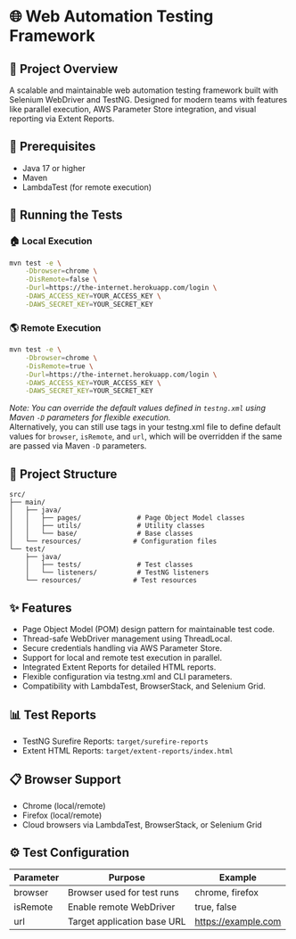 # 🌐 Web Automation Testing Framework

## 🚀 Project Overview
A scalable and maintainable web automation testing framework built with Selenium WebDriver and TestNG. Designed for modern teams with features like parallel execution, AWS Parameter Store integration, and visual reporting via Extent Reports.

## 🔧 Prerequisites
- Java 17 or higher
- Maven
- LambdaTest (for remote execution)

## 🏃 Running the Tests

### 🏠 Local Execution
```bash
mvn test -e \
    -Dbrowser=chrome \
    -DisRemote=false \
    -Durl=https://the-internet.herokuapp.com/login \
    -DAWS_ACCESS_KEY=YOUR_ACCESS_KEY \
    -DAWS_SECRET_KEY=YOUR_SECRET_KEY
```
### 🌎 Remote Execution
```bash
mvn test -e \
    -Dbrowser=chrome \
    -DisRemote=true \
    -Durl=https://the-internet.herokuapp.com/login \
    -DAWS_ACCESS_KEY=YOUR_ACCESS_KEY \
    -DAWS_SECRET_KEY=YOUR_SECRET_KEY
```

_Note: You can override the default values defined in `testng.xml` using Maven `-D` parameters for flexible execution._  
Alternatively, you can still use <parameter> tags in your testng.xml file to define default values for `browser`, `isRemote`, and `url`, which will be overridden if the same are passed via Maven `-D` parameters.

## 📁 Project Structure
```
src/
├── main/
│   ├── java/
│   │   ├── pages/              # Page Object Model classes
│   │   ├── utils/              # Utility classes
│   │   └── base/               # Base classes
│   └── resources/             # Configuration files
└── test/
    ├── java/
    │   ├── tests/              # Test classes
    │   └── listeners/          # TestNG listeners
    └── resources/             # Test resources
```

## ✨ Features
- Page Object Model (POM) design pattern for maintainable test code.
- Thread-safe WebDriver management using ThreadLocal.
- Secure credentials handling via AWS Parameter Store.
- Support for local and remote test execution in parallel.
- Integrated Extent Reports for detailed HTML reports.
- Flexible configuration via testng.xml and CLI parameters.
- Compatibility with LambdaTest, BrowserStack, and Selenium Grid.

## 📊 Test Reports
- TestNG Surefire Reports: `target/surefire-reports`
- Extent HTML Reports: `target/extent-reports/index.html`

## 📋 Browser Support
- Chrome (local/remote)
- Firefox (local/remote)
- Cloud browsers via LambdaTest, BrowserStack, or Selenium Grid

## ⚙️ Test Configuration

| Parameter   | Purpose                      | Example               |
|-------------|------------------------------|-----------------------|
| browser     | Browser used for test runs   | chrome, firefox       |
| isRemote    | Enable remote WebDriver      | true, false           |
| url         | Target application base URL  | https://example.com   |